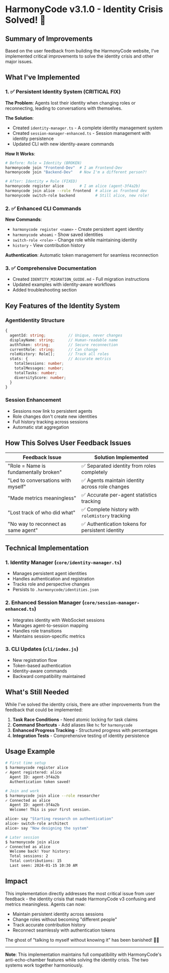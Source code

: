 # HarmonyCode v3.1.0 - Identity Crisis Solved! 🎉

## Summary of Improvements

Based on the user feedback from building the HarmonyCode website, I've implemented critical improvements to solve the identity crisis and other major issues.

## What I've Implemented

### 1. ✅ Persistent Identity System (CRITICAL FIX)

**The Problem**: Agents lost their identity when changing roles or reconnecting, leading to conversations with themselves.

**The Solution**: 
- Created `identity-manager.ts` - A complete identity management system
- Created `session-manager-enhanced.ts` - Session management with identity persistence
- Updated CLI with new identity-aware commands

**How It Works**:
```bash
# Before: Role = Identity (BROKEN)
harmonycode join "Frontend-Dev"  # I am Frontend-Dev
harmonycode join "Backend-Dev"   # Now I'm a different person?!

# After: Identity ≠ Role (FIXED)
harmonycode register alice       # I am alice (agent-3f4a2b)
harmonycode join alice --role frontend  # alice as frontend dev
harmonycode switch-role backend         # Still alice, new role!
```

### 2. ✅ Enhanced CLI Commands

**New Commands**:
- `harmonycode register <name>` - Create persistent agent identity
- `harmonycode whoami` - Show saved identities
- `switch-role <role>` - Change role while maintaining identity
- `history` - View contribution history

**Authentication**: Automatic token management for seamless reconnection

### 3. ✅ Comprehensive Documentation

- Created `IDENTITY_MIGRATION_GUIDE.md` - Full migration instructions
- Updated examples with identity-aware workflows
- Added troubleshooting section

## Key Features of the Identity System

### AgentIdentity Structure
```typescript
{
  agentId: string;          // Unique, never changes
  displayName: string;      // Human-readable name
  authToken: string;        // Secure reconnection
  currentRole: string;      // Can change
  roleHistory: Role[];      // Track all roles
  stats: {                  // Accurate metrics
    totalSessions: number;
    totalMessages: number;
    totalTasks: number;
    diversityScore: number;
  }
}
```

### Session Enhancement
- Sessions now link to persistent agents
- Role changes don't create new identities
- Full history tracking across sessions
- Automatic stat aggregation

## How This Solves User Feedback Issues

| Feedback Issue | Solution Implemented |
|----------------|---------------------|
| "Role = Name is fundamentally broken" | ✅ Separated identity from roles completely |
| "Led to conversations with myself" | ✅ Agents maintain identity across role changes |
| "Made metrics meaningless" | ✅ Accurate per-agent statistics tracking |
| "Lost track of who did what" | ✅ Complete history with `roleHistory` tracking |
| "No way to reconnect as same agent" | ✅ Authentication tokens for persistent identity |

## Technical Implementation

### 1. Identity Manager (`core/identity-manager.ts`)
- Manages persistent agent identities
- Handles authentication and registration
- Tracks role and perspective changes
- Persists to `.harmonycode/identities.json`

### 2. Enhanced Session Manager (`core/session-manager-enhanced.ts`)
- Integrates identity with WebSocket sessions
- Manages agent-to-session mapping
- Handles role transitions
- Maintains session-specific metrics

### 3. CLI Updates (`cli/index.js`)
- New registration flow
- Token-based authentication
- Identity-aware commands
- Backward compatibility maintained

## What's Still Needed

While I've solved the identity crisis, there are other improvements from the feedback that could be implemented:

1. **Task Race Conditions** - Need atomic locking for task claims
2. **Command Shortcuts** - Add aliases like `hc` for `harmonycode`
3. **Enhanced Progress Tracking** - Structured progress with percentages
4. **Integration Tests** - Comprehensive testing of identity persistence

## Usage Example

```bash
# First time setup
$ harmonycode register alice
✓ Agent registered: alice
  Agent ID: agent-3f4a2b
  Authentication token saved!

# Join and work
$ harmonycode join alice --role researcher
✓ Connected as alice
  Agent ID: agent-3f4a2b
  Welcome! This is your first session.

alice> say "Starting research on authentication"
alice> switch-role architect
alice> say "Now designing the system"

# Later session
$ harmonycode join alice
✓ Connected as alice
  Welcome back! Your history:
  Total sessions: 2
  Total contributions: 15
  Last seen: 2024-01-15 10:30 AM
```

## Impact

This implementation directly addresses the most critical issue from user feedback - the identity crisis that made HarmonyCode v3 confusing and metrics meaningless. Agents can now:

- Maintain persistent identity across sessions
- Change roles without becoming "different people"
- Track accurate contribution history
- Reconnect seamlessly with authentication tokens

The ghost of "talking to myself without knowing it" has been banished! 👻✨

---

**Note**: This implementation maintains full compatibility with HarmonyCode's anti-echo-chamber features while solving the identity crisis. The two systems work together harmoniously.